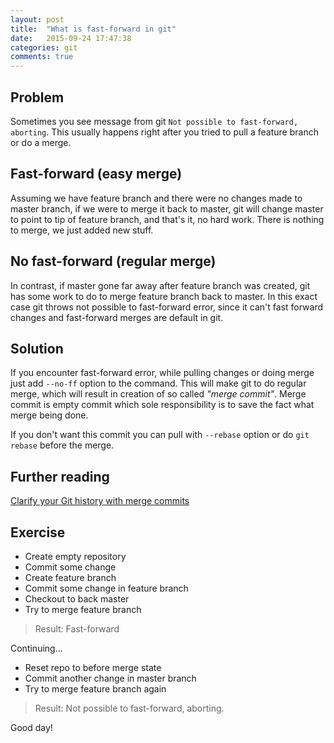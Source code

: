 ```yaml
---
layout: post
title:  "What is fast-forward in git"
date:   2015-09-24 17:47:38
categories: git
comments: true
---
```


## Problem

Sometimes you see message from git `Not possible to fast-forward, aborting`. This usually happens right after you tried to pull a feature branch or do a merge.


## Fast-forward (easy merge)

Assuming we have feature branch and there were no changes made to master branch,
if we were to merge it back to master, git will change master to point to tip of
feature branch,  and that's it, no hard work. There is nothing to
merge, we just added new stuff.


## No fast-forward (regular merge)

In contrast, if master gone far away after feature branch was created, git has 
some work to do to merge feature branch back to master. In this exact case git
throws not possible to fast-forward error, since it can't fast forward changes
and fast-forward merges are default in git.


## Solution

If you encounter fast-forward error, while pulling changes or doing  merge just
add `--no-ff` option to the command. This will make git to do regular merge,
which will result in creation of so called *"merge commit"*. Merge commit is
empty commit which sole responsibility is to save the fact what merge being
done.

If you don't want this commit you can pull with `--rebase` option or do
`git rebase` before the merge.

## Further reading
[Clarify your Git history with merge commits](http://arjanvandergaag.nl/blog/clarify-git-history-with-merge-commits.html)

## Exercise
* Create empty repository
* Commit some change
* Create feature branch
* Commit some change in feature branch
* Checkout to back master
* Try to merge feature branch

> Result: Fast-forward

Continuing...

* Reset repo to before merge state
* Commit another change in master branch
* Try to merge feature branch again

> Result: Not possible to fast-forward, aborting.

Good day!
